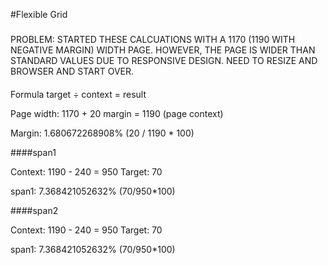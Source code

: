 #Flexible Grid

#####
 PROBLEM:
 STARTED THESE CALCUATIONS WITH A 1170 (1190 WITH NEGATIVE MARGIN)
 WIDTH PAGE. HOWEVER, THE PAGE IS WIDER THAN STANDARD VALUES DUE 
 TO RESPONSIVE DESIGN. NEED TO RESIZE AND BROWSER AND START OVER.
####

Formula
target ÷ context = result

Page width: 1170 + 20 margin = 1190 (page context)

Margin: 1.680672268908% (20 / 1190 * 100)

####span1

Context: 1190 - 240 = 950
Target: 70

span1: 7.368421052632% (70/950*100)

####span2

Context: 1190 - 240 = 950
Target: 70

span1: 7.368421052632% (70/950*100)




